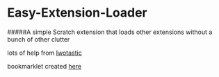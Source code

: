 # Easy-Extension-Loader
#####A simple Scratch extension that loads other extensions without a bunch of other clutter


lots of help from [Iwotastic](https://github.com/Iwotastic)

bookmarklet created [here](http://mrcoles.com/bookmarklet/)

